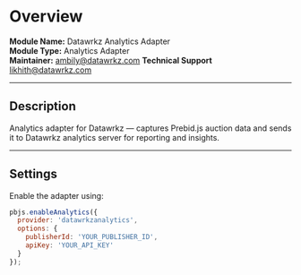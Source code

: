 # Overview

**Module Name:** Datawrkz Analytics Adapter  
**Module Type:** Analytics Adapter  
**Maintainer:** ambily@datawrkz.com
**Technical Support** likhith@datawrkz.com

---

## Description

Analytics adapter for Datawrkz — captures Prebid.js auction data and sends it to Datawrkz analytics server for reporting and insights.

---

## Settings

Enable the adapter using:

```js
pbjs.enableAnalytics({
  provider: 'datawrkzanalytics',
  options: {
    publisherId: 'YOUR_PUBLISHER_ID',
    apiKey: 'YOUR_API_KEY'
  }
});
```
